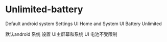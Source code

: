 # Unlimited-battery
Default android system Settings UI Home and System UI Battery Unlimited 

默认android 系统 设置 UI主屏幕和系统 UI 电池不受限制 
